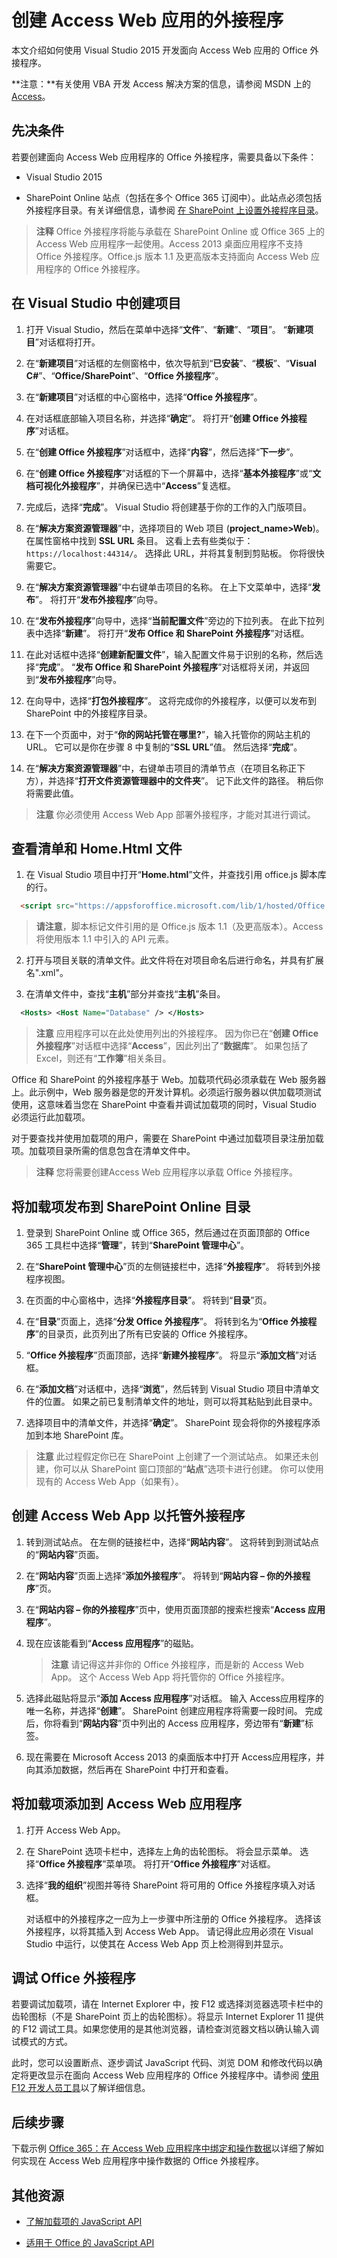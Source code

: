 
# 创建 Access Web 应用的外接程序



本文介绍如何使用 Visual Studio 2015 开发面向 Access Web 应用的 Office 外接程序。

>
  **注意：**有关使用 VBA 开发 Access 解决方案的信息，请参阅 MSDN 上的 [Access](https://msdn.microsoft.com/en-us/library/fp179695.aspx)。

## 先决条件

若要创建面向 Access Web 应用程序的 Office 外接程序，需要具备以下条件：


- Visual Studio 2015

- SharePoint Online 站点（包括在多个 Office 365 订阅中）。此站点必须包括外接程序目录。有关详细信息，请参阅 [在 SharePoint 上设置外接程序目录](../publish/publish-task-pane-and-content-add-ins-to-an-add-in-catalog.md)。


 >**注释**  Office 外接程序将能与承载在 SharePoint Online 或 Office 365 上的 Access Web 应用程序一起使用。Access 2013 桌面应用程序不支持 Office 外接程序。Office.js 版本 1.1 及更高版本支持面向 Access Web 应用程序的 Office 外接程序。


## 在 Visual Studio 中创建项目


1.  打开 Visual Studio，然后在菜单中选择“**文件**”、“**新建**”、“**项目**”。 “**新建项目**”对话框将打开。

2. 在“**新建项目**”对话框的左侧窗格中，依次导航到“**已安装**”、“**模板**”、“**Visual C#**”、“**Office/SharePoint**”、“**Office 外接程序**”。

3. 在“**新建项目**”对话框的中心窗格中，选择“**Office 外接程序**”。

4. 在对话框底部输入项目名称，并选择“**确定**”。 将打开“**创建 Office 外接程序**”对话框。

5. 在“**创建 Office 外接程序**”对话框中，选择“**内容**”，然后选择“**下一步**”。

6. 在“**创建 Office 外接程序**”对话框的下一个屏幕中，选择“**基本外接程序**”或“**文档可视化外接程序**”，并确保已选中“**Access**”复选框。

7. 完成后，选择“**完成**”。 Visual Studio 将创建基于你的工作的入门版项目。

8. 在“**解决方案资源管理器**”中，选择项目的 Web 项目 (**project_name>Web**)。 在属性窗格中找到 **SSL URL** 条目。 这看上去有些类似于：`https://localhost:44314/`。 选择此 URL，并将其复制到剪贴板。 你将很快需要它。

9. 在“**解决方案资源管理器**”中右键单击项目的名称。 在上下文菜单中，选择“**发布**”。 将打开“**发布外接程序**”向导。

10. 在“**发布外接程序**”向导中，选择“**当前配置文件**”旁边的下拉列表。 在此下拉列表中选择“**新建**”。 将打开“**发布 Office 和 SharePoint 外接程序**”对话框。

11. 在此对话框中选择“**创建新配置文件**”，输入配置文件易于识别的名称，然后选择“**完成**”。 “**发布 Office 和 SharePoint 外接程序**”对话框将关闭，并返回到“**发布外接程序**”向导。

12. 在向导中，选择“**打包外接程序**”。 这将完成你的外接程序，以便可以发布到 SharePoint 中的外接程序目录。

13. 在下一个页面中，对于“**你的网站托管在哪里?**”，输入托管你的网站主机的 URL。 它可以是你在步骤 8 中复制的“**SSL URL**”值。 然后选择“**完成**”。

14. 在“**解决方案资源管理器**”中，右键单击项目的清单节点（在项目名称正下方），并选择“**打开文件资源管理器中的文件夹**”。 记下此文件的路径。 稍后你将需要此值。


 >**注意**  你必须使用 Access Web  App 部署外接程序，才能对其进行调试。


## 查看清单和 Home.Html 文件


1. 在 Visual Studio 项目中打开“**Home.html**”文件，并查找引用 office.js 脚本库的行。

```html
  <script src="https://appsforoffice.microsoft.com/lib/1/hosted/Office.js" type="text/javascript"></script>
```
 >**请注意**，脚本标记文件引用的是 Office.js 版本 1.1（及更高版本）。Access 将使用版本 1.1 中引入的 API 元素。

2. 打开与项目关联的清单文件。此文件将在对项目命名后进行命名，并具有扩展名".xml"。

3.  在清单文件中，查找“**主机**”部分并查找“**主机**”条目。

```xml
  <Hosts> <Host Name="Database" /> </Hosts>
```
 >**注意** 应用程序可以在此处使用列出的外接程序。 因为你已在“**创建 Office 外接程序**”对话框中选择“**Access**”，因此列出了“**数据库**”。 如果包括了 Excel，则还有“**工作簿**”相关条目。

Office 和 SharePoint 的外接程序基于 Web。加载项代码必须承载在 Web 服务器上。此示例中，Web 服务器是您的开发计算机。必须运行服务器以供加载项测试使用，这意味着当您在 SharePoint 中查看并调试加载项的同时，Visual Studio 必须运行此加载项。

对于要查找并使用加载项的用户，需要在 SharePoint 中通过加载项目录注册加载项。加载项目录所需的信息包含在清单文件中。

 >**注释**  您将需要创建Access Web 应用程序以承载 Office 外接程序。


## 将加载项发布到 SharePoint Online 目录


1.  登录到 SharePoint Online 或 Office 365，然后通过在页面顶部的 Office 365 工具栏中选择“**管理**”，转到“**SharePoint 管理中心**”。

2. 在“**SharePoint 管理中心**”页的左侧链接栏中，选择“**外接程序**”。 将转到外接程序视图。

3. 在页面的中心窗格中，选择“**外接程序目录**”。 将转到“**目录**”页。

4. 在“**目录**”页面上，选择“**分发 Office 外接程序**”。 将转到名为“**Office 外接程序**”的目录页，此页列出了所有已安装的 Office 外接程序。

5. “**Office 外接程序**”页面顶部，选择“**新建外接程序**”。 将显示“**添加文档**”对话框。

6. 在“**添加文档**”对话框中，选择“**浏览**”，然后转到 Visual Studio 项目中清单文件的位置。 如果之前已复制清单文件的地址，则可以将其粘贴到此目录中。

7. 选择项目中的清单文件，并选择“**确定**”。 SharePoint 现会将你的外接程序添加到本地 SharePoint 库。


 >**注意**  此过程假定你已在 SharePoint 上创建了一个测试站点。 如果还未创建，你可以从 SharePoint 窗口顶部的“**站点**”选项卡进行创建。 你可以使用现有的 Access Web App（如果有）。


## 创建 Access Web App 以托管外接程序


1. 转到测试站点。 在左侧的链接栏中，选择“**网站内容**”。 这将转到到测试站点的“**网站内容**”页面。

2. 在“**网站内容**”页面上选择“**添加外接程序**”。 将转到“**网站内容 – 你的外接程序**”页。

3. 在“**网站内容 – 你的外接程序**”页中，使用页面顶部的搜索栏搜索“**Access 应用程序**”。

4. 现在应该能看到“**Access 应用程序**”的磁贴。

     >**注意**  请记得这并非你的 Office 外接程序，而是新的 Access Web App。 这个 Access Web App 将托管你的 Office 外接程序。
5. 选择此磁贴将显示“**添加 Access 应用程序**”对话框。 输入 Access应用程序的唯一名称，并选择“**创建**”。 SharePoint 创建应用程序将需要一段时间。 完成后，你将看到“**网站内容**”页中列出的 Access 应用程序，旁边带有“**新建**”标签。

6. 现在需要在 Microsoft Access 2013 的桌面版本中打开 Access应用程序，并向其添加数据，然后再在 SharePoint 中打开和查看。


## 将加载项添加到 Access Web 应用程序


1. 打开 Access Web App。

2. 在 SharePoint 选项卡栏中，选择左上角的齿轮图标。 将会显示菜单。 选择“**Office 外接程序**”菜单项。 将打开“**Office 外接程序**”对话框。

3. 选择“**我的组织**”视图并等待 SharePoint 将可用的 Office 外接程序填入对话框。

    对话框中的外接程序之一应为上一步骤中所注册的 Office 外接程序。 选择该外接程序，以将其插入到 Access Web App。 请记得此应用必须在 Visual Studio 中运行，以使其在 Access Web App 页上检测得到并显示。


## 调试 Office 外接程序

若要调试加载项，请在 Internet Explorer 中，按 F12 或选择浏览器选项卡栏中的齿轮图标（不是 SharePoint 页上的齿轮图标）。将显示 Internet Explorer 11 提供的 F12 调试工具。如果您使用的是其他浏览器，请检查浏览器文档以确认输入调试模式的方式。

此时，您可以设置断点、逐步调试 JavaScript 代码、浏览 DOM 和修改代码以确定将更改显示在面向 Access Web 应用程序的 Office 外接程序中。请参阅 [使用 F12 开发人员工具](http://msdn.microsoft.com/library/ie/bg182326%28v=vs.85%29)以了解详细信息。


## 后续步骤

下载示例 [Office 365：在 Access Web 应用程序中绑定和操作数据](https://code.msdn.microsoft.com/officeapps/Office-365-Bind-and-4876274e)以详细了解如何实现在 Access Web 应用程序中操作数据的 Office 外接程序。


## 其他资源



- [了解加载项的 JavaScript API](../develop/understanding-the-javascript-api-for-office.md)

- [适用于 Office 的 JavaScript API](../../reference/javascript-api-for-office.md)

